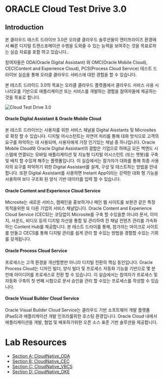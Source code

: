 

# ORACLE Cloud Test Drive 3.0

## Introduction

본 클라우드 테스트 드라이브 3.0은 오라클 클라우드 솔루션들이 엔터프라이즈 환경에서 빠른 디지털 트랜스포메이션 수행을 도와줄 수 있는 능력을 보여주는 것을 목표로하는 실습 자료를 포함 하고 있습니다..

참여자들은 ODA(Oracle Digital Assistant) 와 OMC(Oracle Mobile Cloud), CEC(Content and Experience Cloud), PCS(Process Cloud Service) 테스트 드라이브 실습을 통해 오라클 클라우드 서비스에 대한 경험을 할 수 있습니다.

본 테스트 드라이드 3.0의 목표는 오라클 클라우드 플랫픔에서 클라우드 서비스 사용 시나리오를 기반으로 애플리케이션 또는 서비스를 개발하는 경험을 참여자들에 제공하는 것을 목표로 합니다.

![Cloud Test Drive 3.0](/images/wiki-ctd-3.0-intro1.PNG)

#### Oracle Digital Assistant & Oracle Mobile Cloud
본 테스트 드라이브는 사용자를 위한 서비스 채널을 Digital Aisstants 및 Microsites로 확장 할 수 있습니다. 디지털 어시스턴트는 자연어 처리를 통해 대화 방식으로 고객의 요구를 파악하는 데 사용되며, 사용자에게 가장 인기있는 채널 중 하나입니다.
Oracle Mobile Cloud와 Oracle Digital Assistant의 결합은 기업으로 하여금 모든 백엔드 시스템에 연결되는 모바일 애플리케이션 및 지능형 디지털 어시스턴트 (또는 챗봇)를 구축 및 배치 할 수있게 해주는 플랫폼입니다. 이 실습에서는 참가자가 대화를 통해 최종 사용자의 요구를 파악하기 위한 Digital Assistant를 설계, 구성 및 테스트하는 방법을 안내합니다. 또한 Digital Assistant를 사용하면 Instant App이라는 강력한 대화 형 기능을 사용하여 보다 구조화 된 양식 기반 데이터를 입력 할 수 있습니다.

#### Oracle Content and Experience Cloud Service
Microsite는 새로운 서비스, 캠페인을 홍보하거나 메인 웹 사이트를 보완관 같은 특정 목적을위한 또 다른 기업의 서비스 채널입니다. Oracle Content and Experience Cloud Service (CECS)는 코딩없이 Microsite를 구축 할 수있을뿐 아니라 문서, 이미지, 사운드, 비디오 등의 디지털 자산을 통합 및 관리하여 전 채널 컨텐츠 관리를 가속화하는 Content Hub를 제공합니다. 본 테스트 드라이를 통해, 참가자는 마이크로 사이트를 만들고 CECS를 통해 디지털 관리를 쉽게 관리 할 수있는 방법을 경험할 수있는 기회를 갖게됩니다.

#### Oracle Process Cloud Service
프로세스는 고객 환경을 개선할뿐만 아니라 디지털 전환의 핵심 동인입니다. Oracle Process Cloud는 디자인 빌더, 양식 빌더 및 프로세스 자동화 기능을 기반으로 몇 분 안에 아이디어를 프로세스로 전환 할 수 있습니다. 이 실습에서는 참여자가 프로세스 및 자동화 구축의 첫 번째 시험으로 문서 승인을 관리 할 수있는 프로세스를 작성할 수 있습니다.

#### Oracle Visual Builder Cloud Service
Oracle Visual Builder Cloud Service는 클라우드 기반 소프트웨어 개발 플랫폼 (PaaS)과 애플리케이션 개발 인프라를위한 호스팅 환경입니다. Oracle Cloud 내에서 애플리케이션을 개발, 협업 및 배포하기위한 오픈 소스 표준 기반 솔루션을 제공합니다.

# Lab Resources

- [Section A: CloudNative_ODA](README-ODA.md)
- [Section B: CloudNative_CEC](CEC-QuickStartKit/README.md)
- [Section C: CloudNative_VBCS](CloudNative-VBCS/README.md)
- [Section D: CloudNative_OKE](ContainerNative-OKE/README.md)
